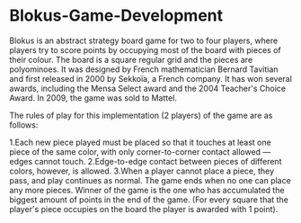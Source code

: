 # Blokus-Game-Development

Blokus is an abstract strategy board game for two to four players, where players try to score points by occupying most of the board with pieces of their colour. The board is a square regular grid and the pieces are polyominoes. It was designed by French mathematician Bernard Tavitian and first released in 2000 by Sekkoïa, a French company. It has won several awards, including the Mensa Select award and the 2004 Teacher's Choice Award. In 2009, the game was sold to Mattel.

The rules of play for this implementation (2 players) of the game are as follows:

1.Each new piece played must be placed so that it touches at least one piece of the same color, with only corner-to-corner contact allowed — edges cannot touch. 
2.Edge-to-edge contact between pieces of different colors, however, is allowed.
3.When a player cannot place a piece, they pass, and play continues as normal. The game ends when no one can place any more pieces.
Winner of the game is the one who has accumulated the biggest amount of points in the end of the game. 
(For every square that the player's piece occupies on the board the player is awarded with 1 point).
